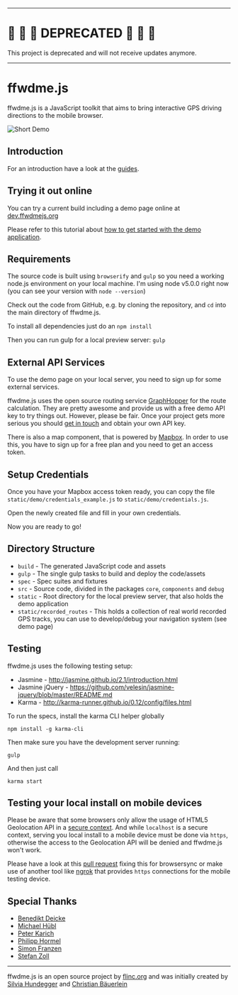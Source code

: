 ----

# 🛑 🛑 🛑 DEPRECATED 🛑 🛑 🛑

This project is deprecated and will not receive updates anymore.

----

# ffwdme.js

ffwdme.js is a JavaScript toolkit that aims to bring interactive GPS driving directions to the mobile browser.

![Short Demo](http://i.imgur.com/1cbFfbI.gif)

## Introduction

For an introduction have a look at the [guides](http://ffwdmejs.org/guides.html).

## Trying it out online

You can try a current build including a demo page online at [dev.ffwdmejs.org](http://dev.ffwdmejs.org/)

Please refer to this tutorial about [how to get started with the demo application](https://github.com/ffwdme/ffwdme.js/wiki/How-to-get-started-with-the-demo-application).

## Requirements

The source code is built using `browserify` and `gulp` so you need a working node.js environment on your local machine. I'm using node v5.0.0 right now (you can see your version with `node --version`)

Check out the code from GitHub, e.g. by cloning the repository, and `cd` into the main directory of ffwdme.js.

To install all dependencies just do an `npm install`

Then you can run gulp for a local preview server: `gulp`

## External API Services

To use the demo page on your local server, you need to sign up for some external services.

ffwdme.js uses the open source routing service [GraphHopper](https://graphhopper.com/#directions-api) for the route calculation. They are pretty awesome and provide us with a free demo API key to try things out. However, please be fair. Once your project gets more serious you should [get in touch](https://graphhopper.com/#directions-api) and obtain your own API key.

There is also a map component, that is powered by [Mapbox](https://www.mapbox.com). In order to use this, you have to sign up for a free plan and you need to get an access token.

## Setup Credentials

Once you have your Mapbox access token ready, you can copy the file `static/demo/credentials_example.js` to `static/demo/credentials.js`.

Open the newly created file and fill in your own credentials.

Now you are ready to go!

## Directory Structure

* `build` - The generated JavaScript code and assets
* `gulp` - The single gulp tasks to build and deploy the code/assets
* `spec` - Spec suites and fixtures
* `src` - Source code, divided in the packages `core`, `components` and `debug`
* `static` - Root directory for the local preview server, that also holds the demo application
* `static/recorded_routes` - This holds a collection of real world recorded GPS tracks, you can use to develop/debug your navigation system (see demo page)

## Testing

ffwdme.js uses the following testing setup:

* Jasmine - http://jasmine.github.io/2.1/introduction.html
* Jasmine jQuery - https://github.com/velesin/jasmine-jquery/blob/master/README.md
* Karma - http://karma-runner.github.io/0.12/config/files.html

To run the specs, install the karma CLI helper globally

`npm install -g karma-cli`

Then make sure you have the development server running:

`gulp`

And then just call

`karma start`

## Testing your local install on mobile devices

Please be aware that some browsers only allow the usage of HTML5 Geolocation API in a [secure context](https://developers.google.com/web/updates/2016/04/geolocation-on-secure-contexts-only).
And while `localhost` is a secure context, serving you local install to a mobile device must be done via `https`, otherwise the access to the Geolocation API will be denied and ffwdme.js won't work.

Please have a look at this [pull request](https://github.com/ffwdme/ffwdme.js/pull/29) fixing this for browsersync or make use of another tool like [ngrok](https://ngrok.com/) that provides `https` connections for the mobile testing device.

## Special Thanks

* [Benedikt Deicke](https://github.com/benedikt)
* [Michael Hübl](https://twitter.com/m_ic)
* [Peter Karich](https://github.com/karussell)
* [Philipp Hormel](https://twitter.com/unparteiisch)
* [Simon Franzen](https://github.com/simonfranzen)
* [Stefan Zoll](https://twitter.com/stefanzoll)

----------------

ffwdme.js is an open source project by [flinc.org](https://flinc.org) and was initially created by [Silvia Hundegger](https://twitter.com/SilviaHundegger) and [Christian Bäuerlein](https://github.com/fabrik42)

